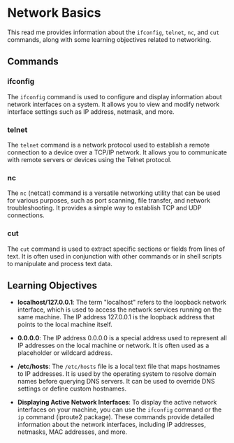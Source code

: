 # Network Basics

This read me provides information about the `ifconfig`, `telnet`, `nc`, and `cut` commands, along with some learning objectives related to networking.

## Commands

### ifconfig
The `ifconfig` command is used to configure and display information about network interfaces on a system. It allows you to view and modify network interface settings such as IP address, netmask, and more.

### telnet
The `telnet` command is a network protocol used to establish a remote connection to a device over a TCP/IP network. It allows you to communicate with remote servers or devices using the Telnet protocol.

### nc
The `nc` (netcat) command is a versatile networking utility that can be used for various purposes, such as port scanning, file transfer, and network troubleshooting. It provides a simple way to establish TCP and UDP connections.

### cut
The `cut` command is used to extract specific sections or fields from lines of text. It is often used in conjunction with other commands or in shell scripts to manipulate and process text data.

## Learning Objectives

- **localhost/127.0.0.1**: The term "localhost" refers to the loopback network interface, which is used to access the network services running on the same machine. The IP address 127.0.0.1 is the loopback address that points to the local machine itself.

- **0.0.0.0**: The IP address 0.0.0.0 is a special address used to represent all IP addresses on the local machine or network. It is often used as a placeholder or wildcard address.

- **/etc/hosts**: The `/etc/hosts` file is a local text file that maps hostnames to IP addresses. It is used by the operating system to resolve domain names before querying DNS servers. It can be used to override DNS settings or define custom hostnames.

- **Displaying Active Network Interfaces**: To display the active network interfaces on your machine, you can use the `ifconfig` command or the `ip` command (iproute2 package). These commands provide detailed information about the network interfaces, including IP addresses, netmasks, MAC addresses, and more.